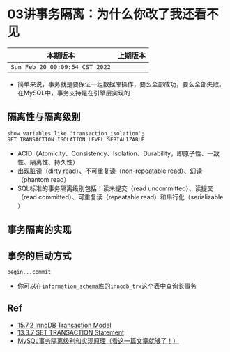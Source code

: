 # 03讲事务隔离：为什么你改了我还看不见


|本期版本|上期版本
|:---:|:---:|
`Sun Feb 20 00:09:54 CST 2022` |

* 简单来说，事务就是要保证一组数据库操作，要么全部成功，要么全部失败。在MySQL中，事务支持是在引擎层实现的


## 隔离性与隔离级别

```
show variables like 'transaction_isolation';
SET TRANSACTION ISOLATION LEVEL SERIALIZABLE
```



* ACID（Atomicity、Consistency、Isolation、Durability，即原子性、一致性、隔离性、持久性）
* 出现脏读（dirty read）、不可重复读（non-repeatable read）、幻读（phantom read）
* SQL标准的事务隔离级别包括：读未提交（read uncommitted）、读提交（read committed）、可重复读（repeatable read）和串行化（serializable ）

## 事务隔离的实现

## 事务的启动方式

```
begin...commit
```

* 你可以在`information_schema`库的`innodb_trx`这个表中查询长事务




## Ref

* [15.7.2 InnoDB Transaction Model](https://dev.mysql.com/doc/refman/8.0/en/innodb-transaction-model.html)
* [13.3.7 SET TRANSACTION Statement](https://dev.mysql.com/doc/refman/8.0/en/set-transaction.html)
* [MySQL事务隔离级别和实现原理（看这一篇文章就够了！）](https://zhuanlan.zhihu.com/p/117476959)